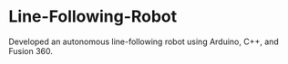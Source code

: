 # Line-Following-Robot
Developed an autonomous line-following robot using Arduino, C++, and Fusion 360.
